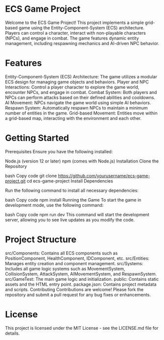 # ECS Game Project
Welcome to the ECS Game Project! This project implements a simple grid-based game using the Entity-Component-System (ECS) architecture. Players can control a character, interact with non-playable characters (NPCs), and engage in combat. The game features dynamic entity management, including respawning mechanics and AI-driven NPC behavior.

# Features
Entity-Component-System (ECS) Architecture: The game utilizes a modular ECS design for managing game objects and behaviors.
Player and NPC Interactions: Control a player character to explore the game world, encounter NPCs, and engage in combat.
Combat System: Both players and NPCs can perform attacks based on their defined abilities and cooldowns.
AI Movement: NPCs navigate the game world using simple AI behaviors.
Respawn System: Automatically respawn NPCs to maintain a minimum number of entities in the game.
Grid-based Movement: Entities move within a grid-based map, interacting with the environment and each other.

# Getting Started
Prerequisites
Ensure you have the following installed:

Node.js (version 12 or later)
npm (comes with Node.js)
Installation
Clone the Repository

bash
Copy code
git clone https://github.com/yourusername/ecs-game-project.git
cd ecs-game-project
Install Dependencies

Run the following command to install all necessary dependencies:

bash
Copy code
npm install
Running the Game
To start the game in development mode, use the following command:

bash
Copy code
npm run dev
This command will start the development server, allowing you to see live updates as you modify the code.

# Project Structure
src/Components: Contains all ECS components such as PositionComponent, HealthComponent, IDComponent, etc.
src/Entities: Manages entity creation and component management.
src/Systems: Includes all game logic systems such as MovementSystem, CollisionSystem, AttackSystem, AIMovementSystem, and RespawnSystem.
src/GameTest: The main game logic and initialization.
public: Contains static assets and the HTML entry point.
package.json: Contains project metadata and scripts.
Contributing
Contributions are welcome! Please fork the repository and submit a pull request for any bug fixes or enhancements.

# License
This project is licensed under the MIT License - see the LICENSE.md file for details.
